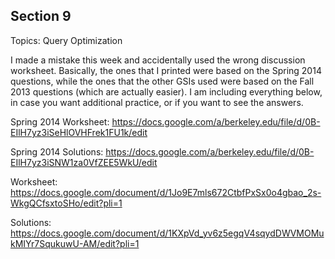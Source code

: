 ## Section 9

Topics: Query Optimization

I made a mistake this week and accidentally used the wrong discussion
worksheet. Basically, the ones that I printed were based on the Spring 2014
questions, while the ones that the other GSIs used were based on the Fall 2013
questions (which are actually easier). I am including everything below, in case
you want additional practice, or if you want to see the answers.

Spring 2014 Worksheet: https://docs.google.com/a/berkeley.edu/file/d/0B-EIlH7yz3iSeHlOVHFrek1FU1k/edit

Spring 2014 Solutions: https://docs.google.com/a/berkeley.edu/file/d/0B-EIlH7yz3iSNW1za0VfZEE5WkU/edit

Worksheet: https://docs.google.com/document/d/1Jo9E7mls672CtbfPxSx0o4gbao_2s-WkgQCfsxtoSHo/edit?pli=1

Solutions: https://docs.google.com/document/d/1KXpVd_yv6z5egqV4sqydDWVMOMukMIYr7SqukuwU-AM/edit?pli=1

